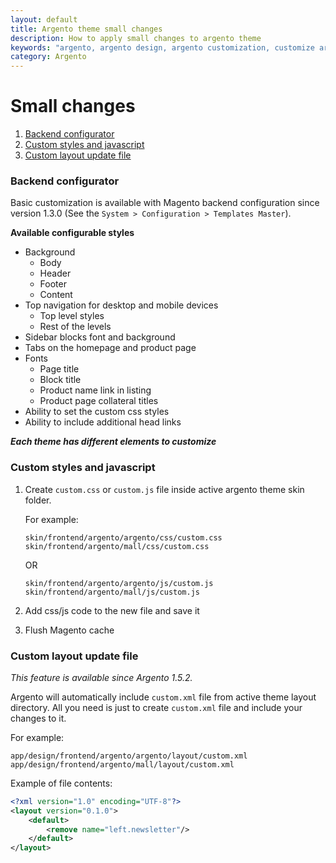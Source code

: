 ```yaml
---
layout: default
title: Argento theme small changes
description: How to apply small changes to argento theme
keywords: "argento, argento design, argento customization, customize argento"
category: Argento
---
```


# Small changes

1. [Backend configurator](#backend-configurator)
2. [Custom styles and javascript](#custom-styles-and-javascript)
3. [Custom layout update file](#custom-layout-update-file)

### Backend configurator

Basic customization is available with Magento backend configuration since
version 1.3.0 (See the `System > Configuration > Templates Master`).

**Available configurable styles**

* Background
  * Body
  * Header
  * Footer
  * Content
* Top navigation for desktop and mobile devices
  * Top level styles
  * Rest of the levels
* Sidebar blocks font and background
* Tabs on the homepage and product page
* Fonts
  * Page title
  * Block title
  * Product name link in listing
  * Product page collateral titles
* Ability to set the custom css styles
* Ability to include additional head links

_**Each theme has different elements to customize**_

### Custom styles and javascript

 1. Create `custom.css` or `custom.js` file inside active argento theme skin
 folder.

    For example:

    ```
    skin/frontend/argento/argento/css/custom.css
    skin/frontend/argento/mall/css/custom.css
    ```

    OR

    ```
    skin/frontend/argento/argento/js/custom.js
    skin/frontend/argento/mall/js/custom.js
    ```

 2. Add css/js code to the new file and save it
 3. Flush Magento cache

### Custom layout update file

*This feature is available since Argento 1.5.2.*

Argento will automatically include `custom.xml` file from active theme layout
directory. All you need is just to create `custom.xml` file and include your
changes to it.

For example:

```
app/design/frontend/argento/argento/layout/custom.xml
app/design/frontend/argento/mall/layout/custom.xml
```

Example of file contents:

```xml
<?xml version="1.0" encoding="UTF-8"?>
<layout version="0.1.0">
    <default>
        <remove name="left.newsletter"/>
    </default>
</layout>
```
